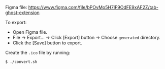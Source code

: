 Figma file:
https://www.figma.com/file/bPOvMo5H7IF9OdFE9xAF2Z/tab-ghost-extension

To export:

- Open Figma file.
- File -> Export... -> Click [Export] button -> Choose `generated` directory.
- Click the [Save] button to export.

Create the `.ico` file by running:

```sh
$ ./convert.sh
```
